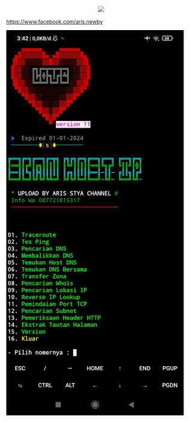 <p align="center">
<img src="https://readme-typing-svg.herokuapp.com?color=%2336BCF7&center=true&vCenter=true&lines=S+C+R+I+P+T++A+R+Y+A++B+L+I+T+A+R" />
</p>

https://www.facebook.com/aris.newby

![logo](https://raw.githubusercontent.com/Arya-Blitar22/Host-ip/main/scp4.png)
